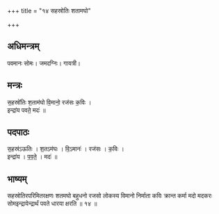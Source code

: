 +++
title = "१४ सहस्रोतिः शतामघो"

+++
## अधिमन्त्रम्
पवमानः सोमः। जमदग्निः। गायत्री।

## मन्त्रः
स॒हस्रो॑तिः श॒ताम॑घो वि॒मानो॒ रज॑सः क॒विः ।  
इन्द्रा॑य पवते॒ मदः॑ ॥

## पदपाठः
स॒हस्र॑ऽऊतिः । श॒तऽम॑घः । वि॒ऽमानः॑ । रज॑सः । क॒विः ।  
इन्द्रा॑य । प॒व॒ते॒ । मदः॑ ॥

## भाष्यम्
सहस्रोतिरपरिमितरक्षणः शतमघो बहुधनो रजसो लोकस्य विमानो निर्माता कविः क्रान्त कर्मा मदो मदकरः सोमइन्द्रायेन्द्रार्थं पवते धारया क्षरति ॥ १४ ॥